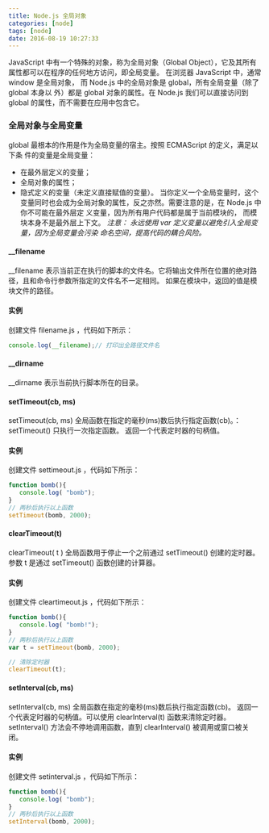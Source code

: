```yaml
---
title: Node.js 全局对象
categories: [node]
tags: [node]
date: 2016-08-19 10:27:33
---
```


JavaScript 中有一个特殊的对象，称为全局对象（Global Object），它及其所有属性都可以在程序的任何地方访问，即全局变量。
在浏览器 JavaScript 中，通常 window 是全局对象， 而 Node.js 中的全局对象是 global，所有全局变量（除了 global 本身以
外）都是 global 对象的属性。在 Node.js 我们可以直接访问到 global 的属性，而不需要在应用中包含它。
<!-- more -->

### 全局对象与全局变量
global 最根本的作用是作为全局变量的宿主。按照 ECMAScript 的定义，满足以下条 件的变量是全局变量：
- 在最外层定义的变量；
- 全局对象的属性；
- 隐式定义的变量（未定义直接赋值的变量）。
当你定义一个全局变量时，这个变量同时也会成为全局对象的属性，反之亦然。需要注意的是，在 Node.js 中你不可能在最外层定
义变量，因为所有用户代码都是属于当前模块的， 而模块本身不是最外层上下文。
*注意： 永远使用 var 定义变量以避免引入全局变量，因为全局变量会污染 命名空间，提高代码的耦合风险。*

#### __filename
__filename 表示当前正在执行的脚本的文件名。它将输出文件所在位置的绝对路径，且和命令行参数所指定的文件名不一定相同。
如果在模块中，返回的值是模块文件的路径。
#### 实例
创建文件 filename.js ，代码如下所示：
```js
console.log(__filename);// 打印出全路径文件名
```

#### __dirname
__dirname 表示当前执行脚本所在的目录。

#### setTimeout(cb, ms)
setTimeout(cb, ms) 全局函数在指定的毫秒(ms)数后执行指定函数(cb)。：setTimeout() 只执行一次指定函数。
返回一个代表定时器的句柄值。
#### 实例
创建文件 settimeout.js ，代码如下所示：
```js
function bomb(){
   console.log( "bomb");
}
// 两秒后执行以上函数
setTimeout(bomb, 2000);
```
#### clearTimeout(t)
clearTimeout( t ) 全局函数用于停止一个之前通过 setTimeout() 创建的定时器。 参数 t 是通过 setTimeout() 函数创建的计算器。
#### 实例
创建文件 cleartimeout.js ，代码如下所示：
```js
function bomb(){
   console.log( "bomb!");
}
// 两秒后执行以上函数
var t = setTimeout(bomb, 2000);

// 清除定时器
clearTimeout(t);
```
#### setInterval(cb, ms)
setInterval(cb, ms) 全局函数在指定的毫秒(ms)数后执行指定函数(cb)。
返回一个代表定时器的句柄值。可以使用 clearInterval(t) 函数来清除定时器。
setInterval() 方法会不停地调用函数，直到 clearInterval() 被调用或窗口被关闭。
#### 实例
创建文件 setinterval.js ，代码如下所示：
```js
function bomb(){
   console.log( "bomb");
}
// 两秒后执行以上函数
setInterval(bomb, 2000);
```
